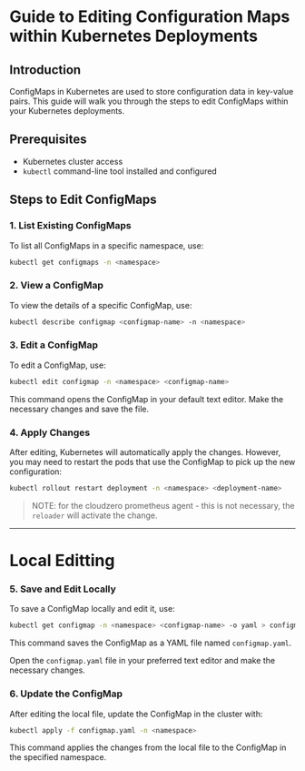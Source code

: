 # Guide to Editing Configuration Maps within Kubernetes Deployments

## Introduction
ConfigMaps in Kubernetes are used to store configuration data in key-value pairs. This guide will walk you through the steps to edit ConfigMaps within your Kubernetes deployments.

## Prerequisites
- Kubernetes cluster access
- `kubectl` command-line tool installed and configured

## Steps to Edit ConfigMaps

### 1. List Existing ConfigMaps
To list all ConfigMaps in a specific namespace, use:
```sh
kubectl get configmaps -n <namespace>
```

### 2. View a ConfigMap
To view the details of a specific ConfigMap, use:
```sh
kubectl describe configmap <configmap-name> -n <namespace>
```

### 3. Edit a ConfigMap
To edit a ConfigMap, use:
```sh
kubectl edit configmap -n <namespace> <configmap-name>
```
This command opens the ConfigMap in your default text editor. Make the necessary changes and save the file.

### 4. Apply Changes
After editing, Kubernetes will automatically apply the changes. However, you may need to restart the pods that use the ConfigMap to pick up the new configuration:
```sh
kubectl rollout restart deployment -n <namespace> <deployment-name> 
```

> NOTE: for the cloudzero prometheus agent - this is not necessary, the `reloader` will activate the change.

---
# Local Editting

### 5. Save and Edit Locally

To save a ConfigMap locally and edit it, use:

```sh
kubectl get configmap -n <namespace> <configmap-name> -o yaml > configmap.yaml
```

This command saves the ConfigMap as a YAML file named `configmap.yaml`.

Open the `configmap.yaml` file in your preferred text editor and make the necessary changes.

### 6. Update the ConfigMap

After editing the local file, update the ConfigMap in the cluster with:

```sh
kubectl apply -f configmap.yaml -n <namespace>
```

This command applies the changes from the local file to the ConfigMap in the specified namespace.